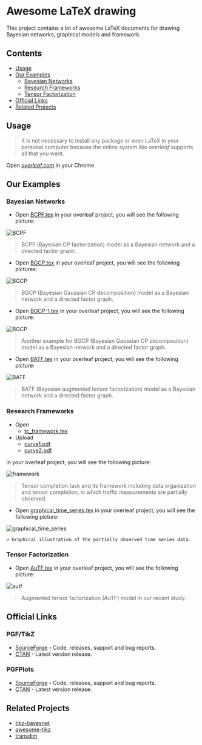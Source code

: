 Awesome LaTeX drawing
============

This project contains a lot of awesome LaTeX documents for drawing Bayesian networks, graphical models and framework.

Contents
--------

-   [Usage](#usage)
-   [Our Examples](#our-examples)
    -   [Bayesian Networks](#bayesian-networks)
    -   [Research Frameworks](#research-frameworks)
    -   [Tensor Factorization](#tensor-factorization)
-   [Official Links](#official-links)
-   [Related Projects](#related-projects)

Usage
--------------

> It is not necessary to install any package or even LaTeX in your personal computer because the online system like *overleaf* supports all that you want.

Open [*overleaf.com*](https://www.overleaf.com/) in your Chrome.

Our Examples
--------------

### Bayesian Networks

- Open [BCPF.tex](https://github.com/xinychen/awesome-latex-drawing/blob/master/BayesNet/BCPF.tex) in your overleaf project, you will see the following picture:

![BCPF](https://github.com/xinychen/awesome-latex-drawing/blob/master/BayesNet/BCPF.png)

  > BCPF (Bayesian CP factorization) model as a Bayesian network and a directed factor graph.

- Open [BGCP.tex](https://github.com/xinychen/awesome-latex-drawing/blob/master/BayesNet/BGCP.tex) in your overleaf project, you will see the following pictures:

![BGCP](https://github.com/xinychen/awesome-latex-drawing/blob/master/BayesNet/BGCP.png)

  > BGCP (Bayesian Gaussian CP decomposition) model as a Bayesian network and a directed factor graph.

- Open [BGCP-1.tex](https://github.com/xinychen/awesome-latex-drawing/blob/master/BayesNet/BGCP-1.tex) in your overleaf project, you will see the following picture:

![BGCP](https://github.com/xinychen/awesome-latex-drawing/blob/master/BayesNet/BGCP-1.png)

  > Another example for BGCP (Bayesian Gaussian CP decomposition) model as a Bayesian network and a directed factor graph.

- Open [BATF.tex](https://github.com/xinychen/awesome-latex-drawing/blob/master/BayesNet/BATF.tex) in your overleaf project, you will see the following picture:

![BATF](https://github.com/xinychen/awesome-latex-drawing/blob/master/BayesNet/BATF.png)

  > BATF (Bayesian augmented tensor factorization) model as a Bayesian network and a directed factor graph.

### Research Frameworks

- Open
  - [tc_framework.tex](https://github.com/xinychen/awesome-latex-drawing/blob/master/Framework/tc_framework.tex)
- Upload
  - [curve1.pdf](https://github.com/xinychen/awesome-latex-drawing/blob/master/Framework/curve1.pdf)
  - [curve2.pdf](https://github.com/xinychen/awesome-latex-drawing/blob/master/Framework/curve2.pdf)

in your overleaf project, you will see the following picture:

![framework](https://github.com/xinychen/transdim/blob/master/images/framework.png)

  > Tensor completion task and its framework including data organization and tensor completion, in which traffic measurements are partially observed.

  - Open [graphical_time_series.tex](https://github.com/xinychen/awesome-latex-drawing/blob/master/Framework/graphical_time_series.tex) in your overleaf project, you will see the following picture:

  ![graphical_time_series](https://github.com/xinychen/awesome-latex-drawing/blob/master/Framework/graphical_time_series.png)
  
    > Graphical illustration of the partially observed time series data.

### Tensor Factorization

- Open [AuTF.tex](https://github.com/xinychen/awesome-latex-drawing/blob/master/TensorFactorization/AuTF.tex) in your overleaf project, you will see the following picture:

![autf](https://github.com/xinychen/awesome-latex-drawing/blob/master/TensorFactorization/AuTF.png)

  > Augmented tensor factorization (AuTF) model in our recent study.

Official Links
--------------

  ### PGF/TikZ

  -   [SourceForge](https://sourceforge.net/projects/pgf/) - Code, releases, support and bug reports.
  -   [CTAN](https://www.ctan.org/pkg/pgf) - Latest version release.

  ### PGFPlots

  -   [SourceForge](http://pgfplots.sourceforge.net/) - Code, releases, support and bug reports.
  -   [CTAN](https://www.ctan.org/pkg/pgfplots) - Latest version release.

Related Projects
--------------

- [tikz-bayesnet](https://github.com/jluttine/tikz-bayesnet)
- [awesome-tikz](https://github.com/xiaohanyu/awesome-tikz)
- [transdim](https://github.com/xinychen/transdim)

